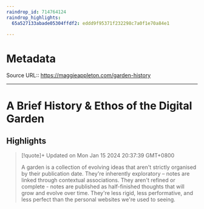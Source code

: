 ```yaml
---
raindrop_id: 714764124
raindrop_highlights:
  65a527133abade05304ffdf2: eddd9f95371f232298c7a0f1e70a84e1

---
```


# Metadata
Source URL:: https://maggieappleton.com/garden-history


---
# A Brief History &amp; Ethos of the Digital Garden



## Highlights

> [!quote]+ Updated on Mon Jan 15 2024 20:37:39 GMT+0800
>
> A garden is a collection of evolving ideas that aren&#39;t strictly organised by their publication date. They&#39;re inherently exploratory – notes are linked through contextual associations. They aren&#39;t refined or complete - notes are published as half-finished thoughts that will grow and evolve over time. They&#39;re less rigid, less performative, and less perfect than the personal websites we&#39;re used to seeing.
